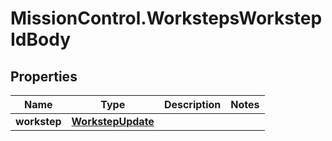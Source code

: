# MissionControl.WorkstepsWorkstepIdBody

## Properties
Name | Type | Description | Notes
------------ | ------------- | ------------- | -------------
**workstep** | [**WorkstepUpdate**](WorkstepUpdate.md) |  | 
